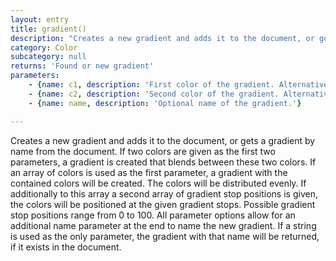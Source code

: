 ```yaml
---
layout: entry
title: gradient()
description: "Creates a new gradient and adds it to the document, or gets a gradient by name from the document.\nIf two colors are given as the first two parameters, a gradient is created that blends between these two colors. If an array of colors is used\nas the first parameter, a gradient with the contained colors will be created. The colors will be distributed evenly. If additionally to this array\na second array of gradient stop positions is given, the colors will be positioned at the given gradient stops. Possible gradient stop positions\nrange from 0 to 100. All parameter options allow for an additional name parameter at the end to name the new gradient.\nIf a string is used as the only parameter, the gradient with that name will be returned, if it exists in the document."
category: Color
subcategory: null
returns: 'Found or new gradient'
parameters:
    - {name: c1, description: 'First color of the gradient. Alternatively: Array of colors/gradients or name of gradient to get.'}
    - {name: c2, description: 'Second color of the gradient. Alternatively: Array of gradient stop positions (if first parameter is an array of colors).'}
    - {name: name, description: 'Optional name of the gradient.'}

---
```

Creates a new gradient and adds it to the document, or gets a gradient by name from the document.
If two colors are given as the first two parameters, a gradient is created that blends between these two colors. If an array of colors is used
as the first parameter, a gradient with the contained colors will be created. The colors will be distributed evenly. If additionally to this array
a second array of gradient stop positions is given, the colors will be positioned at the given gradient stops. Possible gradient stop positions
range from 0 to 100. All parameter options allow for an additional name parameter at the end to name the new gradient.
If a string is used as the only parameter, the gradient with that name will be returned, if it exists in the document.